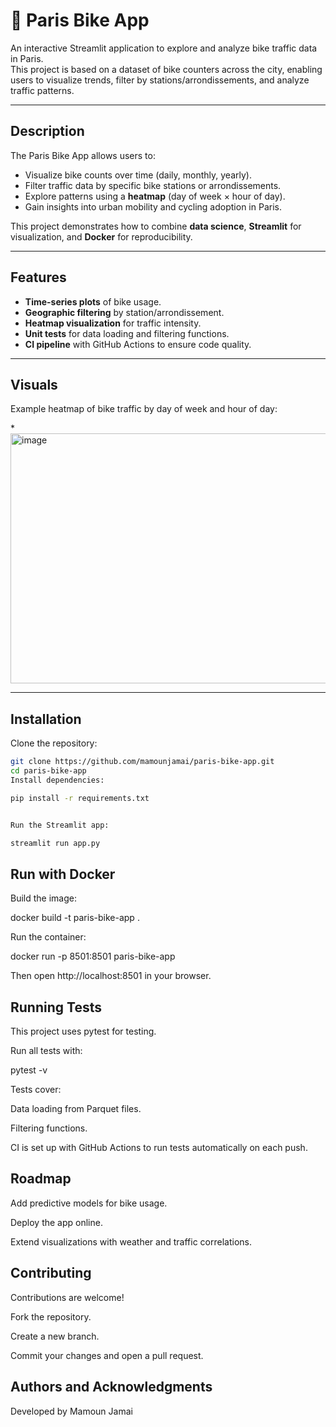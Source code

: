 # 🚴 Paris Bike App

An interactive Streamlit application to explore and analyze bike traffic data in Paris.  
This project is based on a dataset of bike counters across the city, enabling users to visualize trends, filter by stations/arrondissements, and analyze traffic patterns.

---

##  Description

The Paris Bike App allows users to:
- Visualize bike counts over time (daily, monthly, yearly).
- Filter traffic data by specific bike stations or arrondissements.
- Explore patterns using a **heatmap** (day of week × hour of day).
- Gain insights into urban mobility and cycling adoption in Paris.

This project demonstrates how to combine **data science**, **Streamlit** for visualization, and **Docker** for reproducibility.

---

##  Features

-  **Time-series plots** of bike usage.
-  **Geographic filtering** by station/arrondissement.
-  **Heatmap visualization** for traffic intensity.
-  **Unit tests** for data loading and filtering functions.
-  **CI pipeline** with GitHub Actions to ensure code quality.

---

## Visuals

Example heatmap of bike traffic by day of week and hour of day:

*<img width="600" height="400" alt="image" src="https://github.com/user-attachments/assets/bf28e1d9-add9-421c-82f2-d8251a10c9f7" />


---

##  Installation

Clone the repository:

```bash
git clone https://github.com/mamounjamai/paris-bike-app.git
cd paris-bike-app
Install dependencies:

pip install -r requirements.txt


Run the Streamlit app:

streamlit run app.py
```

##  Run with Docker

Build the image:

docker build -t paris-bike-app .


Run the container:

docker run -p 8501:8501 paris-bike-app


Then open http://localhost:8501
 in your browser.

##  Running Tests

This project uses pytest for testing.

Run all tests with:

pytest -v


Tests cover:

Data loading from Parquet files.

Filtering functions.

CI is set up with GitHub Actions to run tests automatically on each push.

##  Roadmap

Add predictive models for bike usage.

Deploy the app online.

Extend visualizations with weather and traffic correlations.

## Contributing

Contributions are welcome!

Fork the repository.

Create a new branch.

Commit your changes and open a pull request.

##  Authors and Acknowledgments

Developed by Mamoun Jamai




